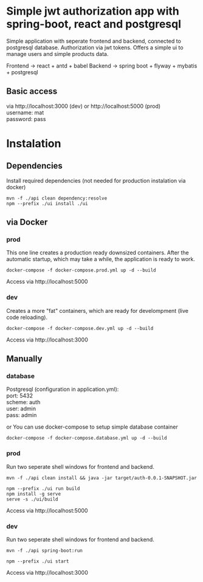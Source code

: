 # Simple jwt authorization app with spring-boot, react and postgresql

Simple application with seperate frontend and backend, connected to postgresql database. Authorization via jwt tokens. Offers a simple ui to manage users and simple products data.

Frontend  -> react + antd + babel
Backend   -> spring boot + flyway + mybatis + postgresql

## Basic access
via http://localhost:3000 (dev) or http://localhost:5000 (prod)  
username: mat  
password: pass  

# Instalation

## Dependencies
Install required dependencies (not needed for production instalation via docker)
```
mvn -f ./api clean dependency:resolve
npm --prefix ./ui install ./ui
```

## via Docker

### prod
This one line creates a production ready downsized containers. After the automatic startup, which may take a while, the application is ready to work.
```
docker-compose -f docker-compose.prod.yml up -d --build
```
Access via http://localhost:5000

### dev
Creates a more "fat" containers, which are ready for develompment (live code reloading).
```
docker-compose -f docker-compose.dev.yml up -d --build
```
Access via http://localhost:3000

## Manually

### database
Postgresql (configuration in application.yml):  
port:   5432  
scheme: auth  
user:   admin  
pass:   admin  

or You can use docker-compose to setup simple database container
```
docker-compose -f docker-compose.database.yml up -d --build
```

### prod
Run two seperate shell windows for frontend and backend.
```
mvn -f ./api clean install && java -jar target/auth-0.0.1-SNAPSHOT.jar
```
```
npm --prefix ./ui run build
npm install -g serve
serve -s ./ui/build
```
Access via http://localhost:5000
### dev
Run two seperate shell windows for frontend and backend.
```
mvn -f ./api spring-boot:run
```
```
npm --prefix ./ui start
```
Access via http://localhost:3000
